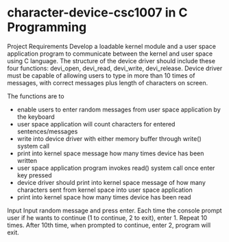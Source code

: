 # character-device-csc1007 in C Programming
Project Requirements
Develop a loadable kernel module and a user space application program to communicate between the kernel and user space using C language. The structure of the device driver should include these four functions: devi_open, devi_read, devi_write, devi_release. Device driver must be capable of allowing users to type in more than 10 times of messages, with correct messages plus length of characters on screen. 

The functions are to 
-	enable users to enter random messages from user space application by the keyboard
-	user space application will count characters for entered sentences/messages
-	write into device driver with either memory buffer through write() system call
-	print into kernel space message how many times device has been written
-	user space application program invokes read() system call once enter key pressed
-	device driver should print into kernel space message of how many characters sent from kernel space into user space application
-	print into kernel space how many times device has been read

Input
Input random message and press enter. Each time the console prompt user if he wants to continue (1 to continue, 2 to exit), enter 1. Repeat 10 times. After 10th time, when prompted to continue, enter 2, program will exit. 